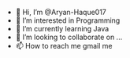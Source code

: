 - 👋 Hi, I’m @Aryan-Haque017
- 👀 I’m interested in Programming 
- 🌱 I’m currently learning Java
- 💞️ I’m looking to collaborate on ...
- 📫 How to reach me gmail me

<!---
Aryan-Haque017/Aryan-Haque017 is a ✨ special ✨ repository because its `README.md` (this file) appears on your GitHub profile.
You can click the Preview link to take a look at your changes.
--->
